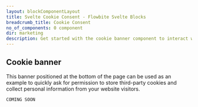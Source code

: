 ```yaml
---
layout: blockComponentLayout
title: Svelte Cookie Consent - Flowbite Svelte Blocks
breadcrumb_title: Cookie Consent
no_of_components: 0 component
dir: marketing
description: Get started with the cookie banner component to interact with the website visitor and enable them to decide whether you can collect their personal data or not.
---
```


## Cookie banner

This banner positioned at the bottom of the page can be used as an example to quickly ask for permission to store third-party cookies and collect personal information from your website visitors.

```svelte example hideOutput
COMING SOON
```

